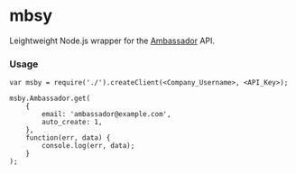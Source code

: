 mbsy
====

Leightweight Node.js wrapper for the [Ambassador](https://getambassador.com) API.

### Usage

    var msby = require('./').createClient(<Company_Username>, <API_Key>);

    msby.Ambassador.get(
        {
            email: 'ambassador@example.com',
            auto_create: 1,
        },
        function(err, data) {
            console.log(err, data);
        }
    );